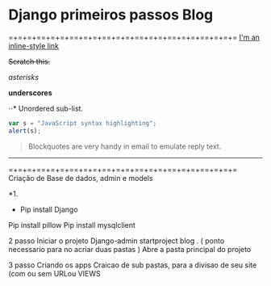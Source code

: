 # Django primeiros passos Blog
=+=+=+==+=+=+==+=+=+==+=+=+==+=+=+==+=+=+==+=+=+=
[I'm an inline-style link](https://www.google.com)

~~Scratch this.~~

*asterisks*

__underscores__

⋅⋅* Unordered sub-list.


```javascript
var s = "JavaScript syntax highlighting";
alert(s);
```
> Blockquotes are very handy in email to emulate reply text.

---

=+=+=+==+=+=+==+=+=+==+=+=+==+=+=+==+=+=+==+=+=+=
Criação de Base de dados, admin e models


 *1.
  * Pip install Django


Pip install pillow
Pip install mysqlclient

2 passo
Iniciar o projeto
Django-admin startproject blog .  ( ponto necessario para no acriar duas pastas )
Abre a pasta principal do projeto

3 passo
Criando os apps
Craicao de sub pastas, para a divisao de seu site (com ou sem URLou VIEWS
